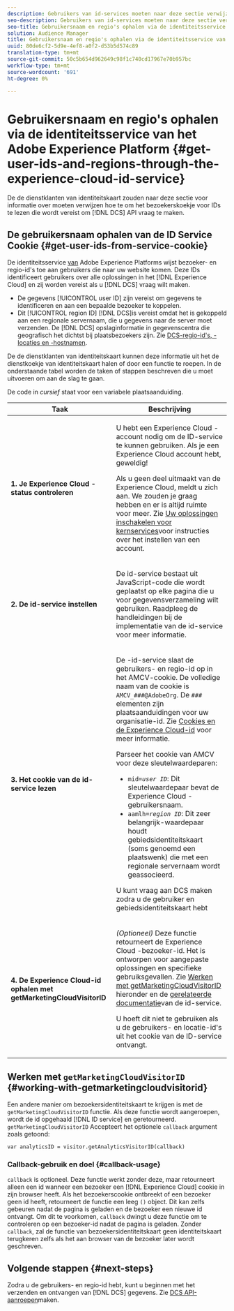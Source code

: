 ```yaml
---
description: Gebruikers van id-services moeten naar deze sectie verwijzen voor informatie over het lezen van het bezoekerscookie voor de id's die nodig zijn om DCS API-aanroepen te maken.
seo-description: Gebruikers van id-services moeten naar deze sectie verwijzen voor informatie over het lezen van het bezoekerscookie voor de id's die nodig zijn om DCS API-aanroepen te maken.
seo-title: Gebruikersnaam en regio's ophalen via de identiteitsservice van het Adobe Experience Platform
solution: Audience Manager
title: Gebruikersnaam en regio's ophalen via de identiteitsservice van het Adobe Experience Platform
uuid: 80de6cf2-5d9e-4ef8-a0f2-d53b5d574c89
translation-type: tm+mt
source-git-commit: 50c5b654d962649c98f1c740cd17967e70b957bc
workflow-type: tm+mt
source-wordcount: '691'
ht-degree: 0%

---
```



# Gebruikersnaam en regio&#39;s ophalen via de identiteitsservice van het Adobe Experience Platform {#get-user-ids-and-regions-through-the-experience-cloud-id-service}

De de dienstklanten van identiteitskaart zouden naar deze sectie voor informatie over moeten verwijzen hoe te om het bezoekerskoekje voor IDs te lezen die wordt vereist om [!DNL DCS] API vraag te maken.

## De gebruikersnaam ophalen van de ID Service Cookie {#get-user-ids-from-service-cookie}

De identiteitsservice [van](https://docs.adobe.com/content/help/en/id-service/using/home.html) Adobe Experience Platforms wijst bezoeker- en regio-id&#39;s toe aan gebruikers die naar uw website komen. Deze IDs identificeert gebruikers over alle oplossingen in het [!DNL Experience Cloud] en zij worden vereist als u [!DNL DCS] vraag wilt maken.

* De gegevens [!UICONTROL user ID] zijn vereist om gegevens te identificeren en aan een bepaalde bezoeker te koppelen.
* Dit [!UICONTROL region ID] [!DNL DCS]is vereist omdat het is gekoppeld aan een regionale servernaam, die u gegevens naar de server moet verzenden. De [!DNL DCS] opslaginformatie in gegevenscentra die geografisch het dichtst bij plaatsbezoekers zijn. Zie [DCS-regio-id&#39;s, -locaties en -hostnamen](../../../api/dcs-intro/dcs-api-reference/dcs-regions.md).

De de dienstklanten van identiteitskaart kunnen deze informatie uit het de dienstkoekje van identiteitskaart halen of door een functie te roepen. In de onderstaande tabel worden de taken of stappen beschreven die u moet uitvoeren om aan de slag te gaan.

De code in *cursief* staat voor een variabele plaatsaanduiding.

<table id="table_660EBE1C24DD4FBE9DCE5191836C9135"> 
 <thead> 
  <tr> 
   <th colname="col1" class="entry"> Taak </th> 
   <th colname="col2" class="entry"> Beschrijving </th> 
  </tr> 
 </thead>
 <tbody> 
  <tr> 
   <td colname="col1"> <p> <b>1. Je <span class="keyword"> Experience Cloud</span> -status controleren</b> </p> </td> 
   <td colname="col2"> <p>U hebt een <span class="keyword"> Experience Cloud</span> -account nodig om de ID-service te kunnen gebruiken. Als je een <span class="keyword"> Experience Cloud</span> account hebt, geweldig! </p> <p> Als u geen deel uitmaakt van de <span class="keyword"> Experience Cloud</span>, meldt u zich aan. We zouden je graag hebben en er is altijd ruimte voor meer. Zie <a href="https://docs.adobe.com/content/help/en/core-services/interface/about-core-services/core-services.html" format="https" scope="external"> Uw oplossingen inschakelen voor kernservices</a>voor instructies over het instellen van een account. </p> </td> 
  </tr> 
  <tr> 
   <td colname="col1"> <p> <b>2. De <span class="keyword"> id-service instellen</span></b> </p> </td> 
   <td colname="col2"> <p>De <span class="keyword"> id-service</span> bestaat uit JavaScript-code die wordt geplaatst op elke pagina die u voor gegevensverzameling wilt gebruiken. Raadpleeg de handleidingen bij <a href="https://docs.adobe.com/content/help/en/id-service/using/implementation/implementation-guides.html" format="https" scope="external"></a> de implementatie van de id-service voor meer informatie. </p> </td> 
  </tr> 
  <tr> 
   <td colname="col1"> <p> <b>3. Het cookie van de <span class="keyword"> id-service</span> lezen</b> </p> </td> 
   <td colname="col2"> <p>De <span class="keyword"> -id-service</span> slaat de gebruikers- en regio-id op in het AMCV-cookie. De volledige naam van de cookie is <code>AMCV_<i>###</i>@AdobeOrg</code>. De <code><i>###</i></code> elementen zijn plaatsaanduidingen voor uw organisatie-id. Zie <a href="https://docs.adobe.com/content/help/en/id-service/using/intro/cookies.html" format="https" scope="external"> Cookies en de Experience Cloud-id</a> voor meer informatie. </p> <p>Parseer het cookie van AMCV voor deze sleutelwaardeparen: </p> <p> 
     <ul id="ul_502ECFCDDD084D448B5EDC4E5C0909C1"> 
      <li id="li_662FFA36AC854E699D50A183B161D654"> <code>mid=<i>user ID</i></code>: Dit sleutelwaardepaar bevat de <span class="keyword"> Experience Cloud</span> -gebruikersnaam. </li> 
      <li id="li_65422233187B4217B50DC52DBD58F404"> <code>aamlh=<i>region ID</i></code>: Dit zeer belangrijk-waardepaar houdt gebiedsidentiteitskaart (soms genoemd een <span class="term"> plaatswenk</span>) die met een regionale servernaam wordt geassocieerd. </li> 
     </ul> </p> <p>U kunt vraag aan <span class="wintitle"> DCS</span> maken zodra u de gebruiker en gebiedsidentiteitskaart hebt </p> </td> 
  </tr> 
  <tr> 
   <td colname="col1"> <p> <b>4. De <span class="keyword"> Experience Cloud-id</span> ophalen met getMarketingCloudVisitorID</b> </p> </td> 
   <td colname="col2"> <p><i>(Optioneel)</i> Deze functie retourneert de <span class="keyword"> Experience Cloud</span> -bezoeker-id. Het is ontworpen voor aangepaste oplossingen en specifieke gebruiksgevallen. Zie <a href="../../../api/dcs-intro/dcs-s2s/dcs-mcid-ids.md#working-with-getmarketingcloudvisitorid"> Werken met getMarketingCloudVisitorID</a> hieronder en de <a href="https://docs.adobe.com/content/help/en/id-service/using/id-service-api/methods/getmcvid.html" format="https" scope="external"> gerelateerde documentatie</a>van de id-service. </p> <p>U hoeft dit niet te gebruiken als u de gebruikers- en locatie-id's uit het cookie van de ID-service ontvangt. </p> </td> 
  </tr> 
 </tbody> 
</table>

## Werken met `getMarketingCloudVisitorID` {#working-with-getmarketingcloudvisitorid}

Een andere manier om bezoekersidentiteitskaart te krijgen is met de `getMarketingCloudVisitorID` functie. Als deze functie wordt aangeroepen, wordt de id opgehaald [!DNL ID service] en geretourneerd. `getMarketingCloudVisitorID` Accepteert het optionele `callback` argument zoals getoond:

`var analyticsID = visitor.getAnalyticsVisitorID(callback)`

### Callback-gebruik en doel {#callback-usage}

`callback` is optioneel. Deze functie werkt zonder deze, maar retourneert alleen een id wanneer een bezoeker een [!DNL Experience Cloud] cookie in zijn browser heeft. Als het bezoekerscookie ontbreekt of een bezoeker geen id heeft, retourneert de functie een leeg `()` object. Dit kan zelfs gebeuren nadat de pagina is geladen en de bezoeker een nieuwe id ontvangt. Om dit te voorkomen, `callback` dwingt u deze functie om te controleren op een bezoeker-id nadat de pagina is geladen. Zonder `callback`, zal de functie van bezoekersidentiteitskaart geen identiteitskaart terugkeren zelfs als het aan browser van de bezoeker later wordt geschreven.

## Volgende stappen {#next-steps}

Zodra u de gebruikers- en regio-id hebt, kunt u beginnen met het verzenden en ontvangen van [!DNL DCS] gegevens. Zie [DCS API-aanroepen](../../../api/dcs-intro/dcs-s2s/dcs-s2s-calls.md)maken.